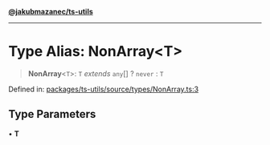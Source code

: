 [**@jakubmazanec/ts-utils**](../README.md)

---

# Type Alias: NonArray\<T\>

> **NonArray**\<`T`\>: `T` _extends_ `any`[] ? `never` : `T`

Defined in:
[packages/ts-utils/source/types/NonArray.ts:3](https://github.com/jakubmazanec/tools/blob/7c5f40d811171692b72a47160bc33d644201b16a/packages/ts-utils/source/types/NonArray.ts#L3)

## Type Parameters

• **T**
